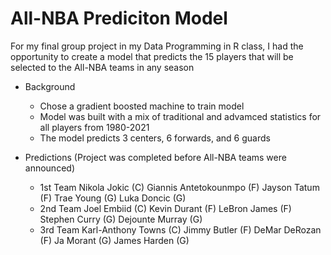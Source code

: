 # All-NBA Prediciton Model

For my final group project in my Data Programming in R class, I had the opportunity to create a model that predicts the 15 players that will be selected to the All-NBA teams in any season

- Background
  - Chose a gradient boosted machine to train model
  - Model was built with a mix of traditional and advamced statistics for all players from 1980-2021
  - The model predicts 3 centers, 6 forwards, and 6 guards
  
 - Predictions (Project was completed before All-NBA teams were announced)
    - 1st Team
    Nikola Jokic (C)
    Giannis Antetokounmpo (F)
    Jayson Tatum (F)
    Trae Young (G)
    Luka Doncic (G)
    - 2nd Team
    Joel Embiid (C)
    Kevin Durant (F)
    LeBron James (F)
    Stephen Curry (G)
    Dejounte Murray (G)
    - 3rd Team
    Karl-Anthony Towns (C)
    Jimmy Butler (F)
    DeMar DeRozan (F)
    Ja Morant (G)
    James Harden (G)
